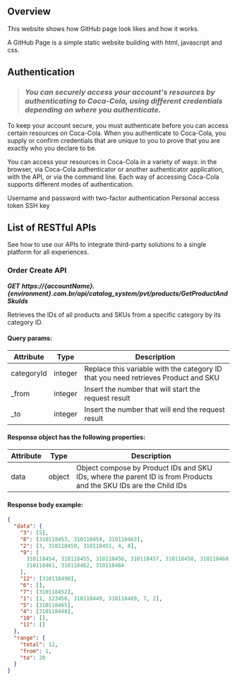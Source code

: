 ## Overview

This website shows how GitHub page look likes and how it works.

A GitHub Page is a simple static website building with html, javascript and css.

## Authentication

> ### **_You can securely access your account's resources by authenticating to Coca-Cola, using different credentials depending on where you authenticate._**

To keep your account secure, you must authenticate before you can access certain resources on Coca-Cola. When you authenticate to Coca-Cola, you supply or confirm credentials that are unique to you to prove that you are exactly who you declare to be.

You can access your resources in Coca-Cola in a variety of ways: in the browser, via Coca-Cola authenticator or another authenticator application, with the API, or via the command line. Each way of accessing Coca-Cola supports different modes of authentication.

Username and password with two-factor authentication
Personal access token
SSH key

## List of RESTful APIs

See how to use our APIs to integrate third-party solutions to a single platform for all experiences.

### Order Create API

**_GET_** **_https://{accountName}.{environment}.com.br/api/catalog_system/pvt/products/GetProductAndSkuIds_**

Retrieves the IDs of all products and SKUs from a specific category by its category ID.

#### Query params:

| Attribute  | Type    | Description                                                                        |
| ---------- | ------- | ---------------------------------------------------------------------------------- |
| categoryId | integer | Replace this variable with the category ID that you need retrieves Product and SKU |
| \_from     | integer | Insert the number that will start the request result                               |
| \_to       | integer | Insert the number that will end the request result                                 |

#### Response object has the following properties:

| Attribute | Type   | Description                                                                                                       |
| --------- | ------ | ----------------------------------------------------------------------------------------------------------------- |
| data      | object | Object compose by Product IDs and SKU IDs, where the parent ID is from Products and the SKU IDs are the Child IDs |

#### Response body example:

```json
{
  "data": {
    "3": [5],
    "8": [310118453, 310118459, 310118463],
    "2": [3, 310118450, 310118451, 4, 8],
    "9": [
      310118454, 310118455, 310118456, 310118457, 310118458, 310118460,
      310118461, 310118462, 310118464
    ],
    "12": [310118490],
    "6": [],
    "7": [310118452],
    "1": [1, 123456, 310118449, 310118489, 7, 2],
    "5": [310118465],
    "4": [310118448],
    "10": [],
    "11": []
  },
  "range": {
    "total": 12,
    "from": 1,
    "to": 20
  }
}
```
